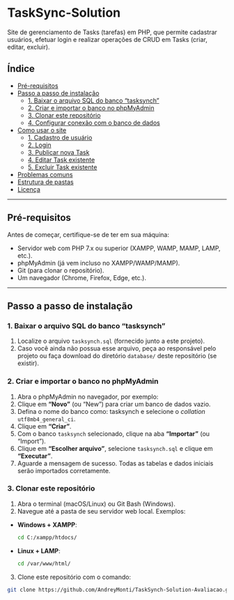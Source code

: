 # TaskSync-Solution

Site de gerenciamento de Tasks (tarefas) em PHP, que permite cadastrar usuários, efetuar login e realizar operações de CRUD em Tasks (criar, editar, excluir).

## Índice

- [Pré-requisitos](#pré-requisitos)  
- [Passo a passo de instalação](#passo-a-passo-de-instalação)  
  - [1. Baixar o arquivo SQL do banco “tasksynch”](#1-baixar-o-arquivo-sql-do-banco-tasksynch)  
  - [2. Criar e importar o banco no phpMyAdmin](#2-criar-e-importar-o-banco-no-phpmyadmin)  
  - [3. Clonar este repositório](#3-clonar-este-repositório)  
  - [4. Configurar conexão com o banco de dados](#4-configurar-conexão-com-o-banco-de-dados)  
- [Como usar o site](#como-usar-o-site)  
  - [1. Cadastro de usuário](#1-cadastro-de-usuário)  
  - [2. Login](#2-login)  
  - [3. Publicar nova Task](#3-publicar-nova-task)  
  - [4. Editar Task existente](#4-editar-task-existente)  
  - [5. Excluir Task existente](#5-excluir-task-existente)  
- [Problemas comuns](#problemas-comuns)  
- [Estrutura de pastas](#estrutura-de-pastas)  
- [Licença](#licença)

---

## Pré-requisitos

Antes de começar, certifique-se de ter em sua máquina:

- Servidor web com PHP 7.x ou superior (XAMPP, WAMP, MAMP, LAMP, etc.).  
- phpMyAdmin (já vem incluso no XAMPP/WAMP/MAMP).  
- Git (para clonar o repositório).  
- Um navegador (Chrome, Firefox, Edge, etc.).  

---

## Passo a passo de instalação

### 1. Baixar o arquivo SQL do banco “tasksynch”

1. Localize o arquivo `tasksynch.sql` (fornecido junto a este projeto).  
2. Caso você ainda não possua esse arquivo, peça ao responsável pelo projeto ou faça download do diretório `database/` deste repositório (se existir).  

### 2. Criar e importar o banco no phpMyAdmin

1. Abra o phpMyAdmin no navegador, por exemplo:  
2. Clique em **“Novo”** (ou “New”) para criar um banco de dados vazio.  
3. Defina o nome do banco como: tasksynch
e selecione o _collation_ `utf8mb4_general_ci`.  
4. Clique em **“Criar”**.  
5. Com o banco `tasksynch` selecionado, clique na aba **“Importar”** (ou “Import”).  
6. Clique em **“Escolher arquivo”**, selecione `tasksynch.sql` e clique em **“Executar”**.  
7. Aguarde a mensagem de sucesso. Todas as tabelas e dados iniciais serão importados corretamente.

### 3. Clonar este repositório

1. Abra o terminal (macOS/Linux) ou Git Bash (Windows).  
2. Navegue até a pasta de seu servidor web local. Exemplos:  
- **Windows + XAMPP**:
  ```bash
  cd C:/xampp/htdocs/
  ```  
- **Linux + LAMP**:
  ```bash
  cd /var/www/html/
  ```  
3. Clone este repositório com o comando:
```bash
git clone https://github.com/AndreyMonti/TaskSynch-Solution-Avaliacao.git
